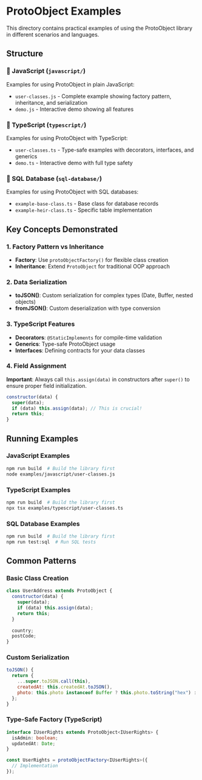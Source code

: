 # ProtoObject Examples

This directory contains practical examples of using the ProtoObject library in different scenarios and languages.

## Structure

### 📁 JavaScript (`javascript/`)

Examples for using ProtoObject in plain JavaScript:

- `user-classes.js` - Complete example showing factory pattern, inheritance, and serialization
- `demo.js` - Interactive demo showing all features

### 📁 TypeScript (`typescript/`)

Examples for using ProtoObject with TypeScript:

- `user-classes.ts` - Type-safe examples with decorators, interfaces, and generics
- `demo.ts` - Interactive demo with full type safety

### 📁 SQL Database (`sql-database/`)

Examples for using ProtoObject with SQL databases:

- `example-base-class.ts` - Base class for database records
- `example-heir-class.ts` - Specific table implementation

## Key Concepts Demonstrated

### 1. Factory Pattern vs Inheritance

- **Factory**: Use `protoObjectFactory()` for flexible class creation
- **Inheritance**: Extend `ProtoObject` for traditional OOP approach

### 2. Data Serialization

- **toJSON()**: Custom serialization for complex types (Date, Buffer, nested objects)
- **fromJSON()**: Custom deserialization with type conversion

### 3. TypeScript Features

- **Decorators**: `@StaticImplements` for compile-time validation
- **Generics**: Type-safe ProtoObject usage
- **Interfaces**: Defining contracts for your data classes

### 4. Field Assignment

**Important**: Always call `this.assign(data)` in constructors after `super()` to ensure proper field initialization.

```javascript
constructor(data) {
  super(data);
  if (data) this.assign(data); // This is crucial!
  return this;
}
```

## Running Examples

### JavaScript Examples

```bash
npm run build  # Build the library first
node examples/javascript/user-classes.js
```

### TypeScript Examples

```bash
npm run build  # Build the library first
npx tsx examples/typescript/user-classes.ts
```

### SQL Database Examples

```bash
npm run build  # Build the library first
npm run test:sql  # Run SQL tests
```

## Common Patterns

### Basic Class Creation

```javascript
class UserAddress extends ProtoObject {
  constructor(data) {
    super(data);
    if (data) this.assign(data);
    return this;
  }
  
  country;
  postCode;
}
```

### Custom Serialization

```javascript
toJSON() {
  return {
    ...super.toJSON.call(this),
    createdAt: this.createdAt.toJSON(),
    photo: this.photo instanceof Buffer ? this.photo.toString("hex") : undefined,
  };
}
```

### Type-Safe Factory (TypeScript)

```typescript
interface IUserRights extends ProtoObject<IUserRights> {
  isAdmin: boolean;
  updatedAt: Date;
}

const UserRights = protoObjectFactory<IUserRights>({
  // Implementation
});
```
